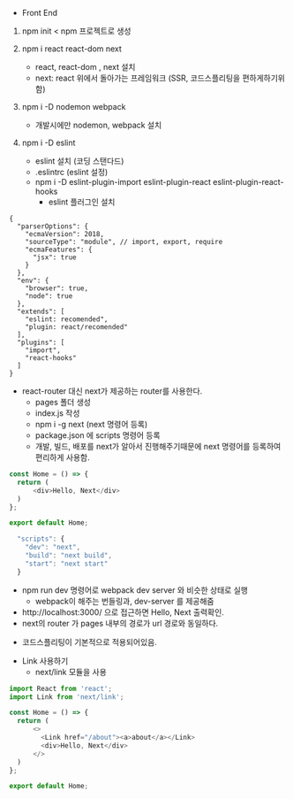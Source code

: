 - Front End

1. npm init < npm 프로젝트로 생성
2. npm i react react-dom next 
    - react, react-dom , next 설치
    - next: react 위에서 돌아가는 프레임워크 (SSR, 코드스플리팅을 편하게하기위함)
    
3. npm i -D nodemon webpack
    - 개발시에만 nodemon, webpack 설치
4. npm i -D eslint
    - eslint 설치 (코딩 스탠다드)
    - .eslintrc (eslint 설정)
    - npm i -D eslint-plugin-import eslint-plugin-react eslint-plugin-react-hooks
        - eslint 플러그인 설치
```
{
  "parserOptions": {
    "ecmaVersion": 2018,
    "sourceType": "module", // import, export, require
    "ecmaFeatures": {
      "jsx": true
    }
  },
  "env": {
    "browser": true,
    "node": true
  },
  "extends": [
    "eslint: recomended",
    "plugin: react/recomended"
  ],
  "plugins": [
    "import",
    "react-hooks"
  ]
}
```
- react-router 대신 next가 제공하는 router를 사용한다.
    - pages 폴더 생성
    - index.js 작성
    - npm i -g next (next 명령어 등록)
    - package.json 에 scripts 명령어 등록
    - 개발, 빌드, 배포를 next가 알아서 진행해주기때문에 next 명령어를 등록하여 편리하게 사용함.
```javascript
const Home = () => {
  return (
      <div>Hello, Next</div>
  )
};

export default Home;

  "scripts": {
    "dev": "next",
    "build": "next build",
    "start": "next start"
  }
```

- npm run dev 명령어로 webpack dev server 와 비슷한 상태로 실행
    - webpack이 해주는 번들링과, dev-server 를 제공해줌
- http://localhost:3000/ 으로 접근하면 Hello, Next 출력확인.    
- next의 router 가 pages 내부의 경로가 url 경로와 동일하다.

* 코드스플리팅이 기본적으로 적용되어있음.

- Link 사용하기
    - next/link 모듈을 사용
```javascript
import React from 'react';
import Link from 'next/link';

const Home = () => {
  return (
      <>
        <Link href="/about"><a>about</a></Link>
        <div>Hello, Next</div>
      </>
  )
};

export default Home;
```

